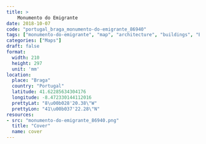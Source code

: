 ```yaml
---
title: > 
    Monumento do Emigrante
date: 2018-10-07
code: "portugal_braga_monumento-do-emigrante_86940"
tags: ["monumento-do-emigrante", "map", "architecture", "buildings", "Braga", "Portugal"]
categories: ["Maps"]
draft: false
format:
  width: 210
  height: 297
  unit: 'mm'
location:
  place: "Braga"
  country: "Portugal"
  latitude: 41.62285634304176
  longitude: -8.472330144112016
  prettyLat: "8\u00b028'20.38\"W"
  prettyLon: "41\u00b037'22.28\"N"
resources:
- src: "monumento-do-emigrante_86940.png"
  title: "Cover"
  name: cover
---
```

